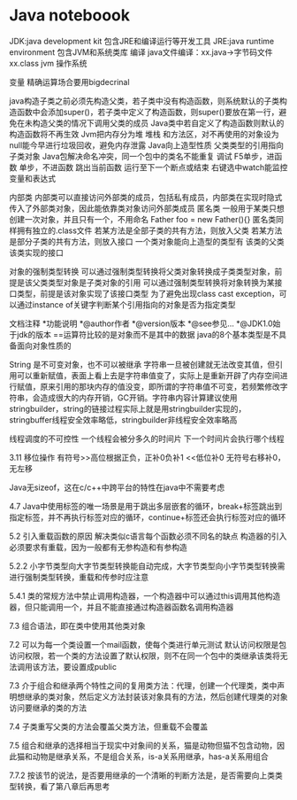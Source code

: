 # Java noteboook

JDK:java development kit 包含JRE和编译运行等开发工具
JRE:java runtime environment 包含JVM和系统类库
编译
java文件编译：xx.java->字节码文件xx.class  jvm   操作系统

变量
精确运算场合要用bigdecrinal

java构造子类之前必须先构造父类，若子类中没有构造函数，则系统默认的子类构造函数中会添加super()，若子类中定义了构造函数，则super()要放在第一行，避免在未构造父类的情况下调用父类的成员
Java类中若自定义了构造函数则默认的构造函数将不再生效
Jvm把内存分为堆 堆栈 和方法区，对不再使用的对象设为null能今早进行垃圾回收，避免内存泄露
Java向上造型性质
父类类型的引用指向子类对象
Java包解决命名冲突，同一个包中的类名不能重复
调试
F5单步，进函数
单步，不进函数
跳出当前函数
运行至下一个断点或结束
右键选中watch能监控变量和表达式

内部类
内部类可以直接访问外部类的成员，包括私有成员，内部类在实现时隐式传入了外部类对象，因此能依靠类对象访问外部类成员
匿名类
一般用于某类只想创建一次对象，并且只有一个，不用命名
Father foo = new Father(){}
匿名类同样拥有独立的.class文件
若某方法是全部子类的共有方法，则放入父类
若某方法是部分子类的共有方法，则放入接口
一个类对象能向上造型的类型有
该类的父类
该类实现的接口

对象的强制类型转换
可以通过强制类型转换将父类对象转换成子类类型对象，前提是该父类类型对象是子类对象的引用
可以通过强制类型转换将对象转换为某接口类型，前提是该对象实现了该接口类型
为了避免出现class cast exception，可以通过instance of关键字判断某个引用指向的对象是否为指定类型

文档注释
*功能说明
*@author作者
*@version版本
*@see参见...
*@JDK1.0始于jdk的版本
==运算符比较的是对象而不是其中的数据
java的8个基本类型是不具备面向对象性质的

String
是不可变对象，也不可以被继承
字符串一旦被创建就无法改变其值，但引用可以重新赋值，表面上看上去是字符串值变了，实际上是重新开辟了内存空间进行赋值，原来引用的那块内存的值没变，即所谓的字符串值不可变，若频繁修改字符串，会造成很大的内存开销，GC开销。字符串内容计算建议使用stringbuilder，string的链接过程实际上就是用stringbuilder实现的，stringbuffer线程安全效率略低，stringbuilder非线程安全效率略高

线程调度的不可控性
一个线程会被分多久的时间片
下一个时间片会执行哪个线程

3.11
移位操作
有符号>>高位根据正负，正补0负补1
<<低位补0
无符号右移补0，无左移

Java无sizeof，这在c/c++中跨平台的特性在java中不需要考虑

4.7
Java中使用标签的唯一场景是用于跳出多层嵌套的循环，break+标签跳出到指定标签，并不再执行标签对应的循环，continue+标签还会执行标签对应的循环

5.2
引入重载函数的原因
解决类似c语言每个函数必须不同名的缺点
构造器的引入必须要求有重载，因为一般都有无参构造和有参构造

5.2.2
小字节类型向大字节类型转换能自动完成，大字节类型向小字节类型转换需进行强制类型转换，重载和传参时应注意

5.4.1
类的常规方法中禁止调用构造器，一个构造器中可以通过this调用其他构造器，但只能调用一个，并且不能直接通过构造器函数名调用构造器

7.3
组合语法，即在类中使用其他类对象

7.2
可以为每一个类设置一个mail函数，使每个类进行单元测试
默认访问权限是包访问权限，若一个类的方法设置了默认权限，则不在同一个包中的类继承该类将无法调用该方法，要设置成public

7.3
介于组合和继承两个特性之间的复用类方法：代理，创建一个代理类，类中声明想继承的类对象，然后定义方法封装该对象具有的方法，然后创建代理类的对象访问要继承的类的方法

7.4
子类重写父类的方法会覆盖父类方法，但重载不会覆盖

7.5
组合和继承的选择相当于现实中对象间的关系，猫是动物但猫不包含动物，因此猫和动物是继承关系，不是组合关系，is-a关系用继承，has-a关系用组合

7.7.2
按该节的说法，是否要用继承的一个清晰的判断方法是，是否需要向上类类型转换，看了第八章后再思考

